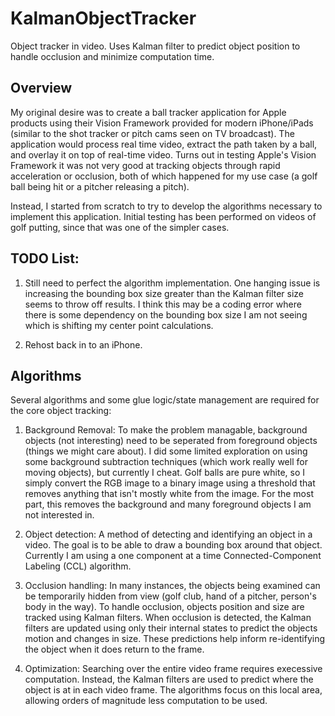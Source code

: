 # KalmanObjectTracker
Object tracker in video.  Uses Kalman filter to predict object position to handle occlusion and minimize computation time.

## Overview
My original desire was to create a ball tracker application for Apple products using their Vision Framework provided for modern iPhone/iPads (similar to the shot tracker or pitch cams seen on TV broadcast).  The application would process real time video, extract the path taken by a ball, and overlay it on top of real-time video.  Turns out in testing Apple's Vision Framework it was not very good at tracking objects through rapid acceleration or occlusion, both of which happened for my use case (a golf ball being hit or a pitcher releasing a pitch).

Instead, I started from scratch to try to develop the algorithms necessary to implement this application.  Initial testing has been performed on videos of golf putting, since that was one of the simpler cases.  


## TODO List:

1. Still need to perfect the algorithm implementation. One hanging issue is increasing the bounding box size greater than the Kalman filter size seems to throw off results.  I think this may be a coding error where there is some dependency on the bounding box size I am not seeing which is shifting my center point calculations.

2. Rehost back in to an iPhone. 


## Algorithms
Several algorithms and some glue logic/state management are required for the core object tracking:

1. Background Removal: To make the problem managable, background objects (not interesting) need to be seperated from foreground objects (things we might care about).  I did some limited exploration on using some background subtraction techniques (which work really well for moving objects), but currently I cheat.  Golf balls are pure white, so I simply convert the RGB image to a binary image using a threshold that removes anything that isn't mostly white from the image.  For the most part, this removes the background and many foreground objects I am not interested in.

2. Object detection: A method of detecting and identifying an object in a video.  The goal is to be able to draw a bounding box around that object.  Currently I am using a one component at a time Connected-Component Labeling (CCL) algorithm.  

3. Occlusion handling: In many instances, the objects being examined can be temporarily hidden from view (golf club, hand of a pitcher, person's body in the way).  To handle occlusion, objects position and size are tracked using Kalman filters.  When occlusion is detected, the Kalman filters are updated using only their internal states to predict the objects motion and changes in size.  These predictions help inform re-identifying the object when it does return to the frame.

4. Optimization: Searching over the entire video frame requires execessive computation.  Instead, the Kalman filters are used to predict where the object is at in each video frame.  The algorithms focus on this local area, allowing orders of magnitude less computation to be used.

